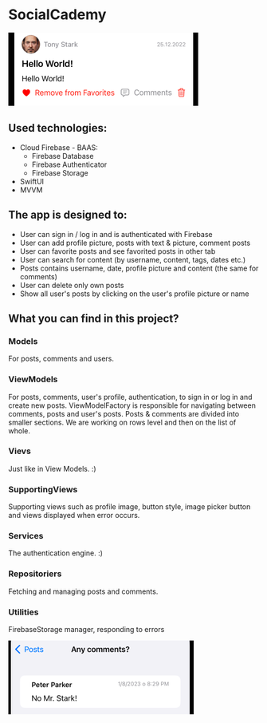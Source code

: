 # SocialCademy
![Hello World](https://github.com/MrGerlach/Content/blob/main/SocialCademy/HelloWorld.png?raw=true)
## Used technologies:
- Cloud Firebase - BAAS:
    - Firebase Database
    - Firebase Authenticator
    - Firebase Storage
- SwiftUI
- MVVM

## The app is designed to:
- User can sign in / log in and is authenticated with Firebase
- User can add profile picture, posts with text & picture, comment posts
- User can favorite posts and see favorited posts in other tab
- User can search for content (by username, content, tags, dates etc.)
- Posts contains username, date, profile picture and content (the same for comments)
- User can delete only own posts
- Show all user's posts by clicking on the user's profile picture or name


## What you can find in this project? 

### **Models**
For posts, comments and users.

### **ViewModels**
For posts, comments, user's profile, authentication, to sign in or log in and create new posts.
ViewModelFactory is responsible for navigating between comments, posts and user's posts.
Posts & comments are divided into smaller sections. We are working on rows level and then on the list of whole.

### **Vievs**
Just like in View Models. :)

### **SupportingViews**
Supporting views such as profile image, button style, image picker button and views displayed when error occurs.

### **Services**
The authentication engine. :)

### **Repositoriers**
Fetching and managing posts and comments.

### **Utilities**
FirebaseStorage manager, responding to errors 

![AnyComments?](https://github.com/MrGerlach/Content/blob/main/SocialCademy/AnyComments.png?raw=true)